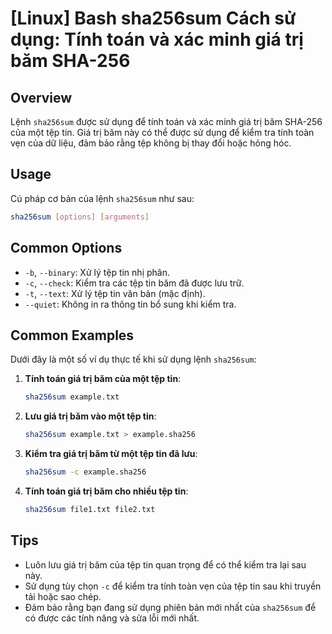 # [Linux] Bash sha256sum Cách sử dụng: Tính toán và xác minh giá trị băm SHA-256

## Overview
Lệnh `sha256sum` được sử dụng để tính toán và xác minh giá trị băm SHA-256 của một tệp tin. Giá trị băm này có thể được sử dụng để kiểm tra tính toàn vẹn của dữ liệu, đảm bảo rằng tệp không bị thay đổi hoặc hỏng hóc.

## Usage
Cú pháp cơ bản của lệnh `sha256sum` như sau:
```bash
sha256sum [options] [arguments]
```

## Common Options
- `-b`, `--binary`: Xử lý tệp tin nhị phân.
- `-c`, `--check`: Kiểm tra các tệp tin băm đã được lưu trữ.
- `-t`, `--text`: Xử lý tệp tin văn bản (mặc định).
- `--quiet`: Không in ra thông tin bổ sung khi kiểm tra.

## Common Examples
Dưới đây là một số ví dụ thực tế khi sử dụng lệnh `sha256sum`:

1. **Tính toán giá trị băm của một tệp tin**:
   ```bash
   sha256sum example.txt
   ```

2. **Lưu giá trị băm vào một tệp tin**:
   ```bash
   sha256sum example.txt > example.sha256
   ```

3. **Kiểm tra giá trị băm từ một tệp tin đã lưu**:
   ```bash
   sha256sum -c example.sha256
   ```

4. **Tính toán giá trị băm cho nhiều tệp tin**:
   ```bash
   sha256sum file1.txt file2.txt
   ```

## Tips
- Luôn lưu giá trị băm của tệp tin quan trọng để có thể kiểm tra lại sau này.
- Sử dụng tùy chọn `-c` để kiểm tra tính toàn vẹn của tệp tin sau khi truyền tải hoặc sao chép.
- Đảm bảo rằng bạn đang sử dụng phiên bản mới nhất của `sha256sum` để có được các tính năng và sửa lỗi mới nhất.